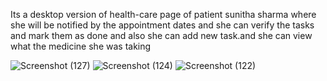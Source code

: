 Its a desktop version of health-care page of patient sunitha sharma where she will be notified by the appointment dates and she can verify the tasks and mark them as done and also she can add new task.and she can view what the medicine she was taking

![Screenshot (127)](https://user-images.githubusercontent.com/113195648/235357466-b44162a7-3939-41ac-90d0-36b3ef4c6c36.png)
![Screenshot (124)](https://user-images.githubusercontent.com/113195648/235357496-2d685152-1ce3-4dc3-99ae-6fefbef6fb5b.png)
![Screenshot (122)](https://user-images.githubusercontent.com/113195648/235357506-1553a957-bc2e-4c8a-a188-c5ba43a51eea.png)
